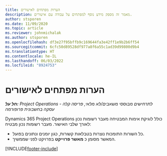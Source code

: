 ```yaml
---
title: הערות מפתחים לאישורים
description: מאמר זה מספק מידע נוסף למפתחים על עבודה עם אישורים.
author: stsporen
ms.date: 11/09/2020
ms.topic: article
ms.reviewer: johnmichalak
ms.author: stsporen
ms.openlocfilehash: df3e27f95bffb9c169644fa3e42ff1e9b2b6ff54
ms.sourcegitcommit: 6cfc50d89528df977a8f6a55c1ad39d99800d9b4
ms.translationtype: HT
ms.contentlocale: he-IL
ms.lasthandoff: 06/03/2022
ms.locfileid: "8924753"
---
```

# <a name="developer-notes-for-approvals"></a>הערות מפתחים לאישורים

_**חל על:** Project Operations לתרחישים מבוססי משאבים/לא מלאי, פריסה קלה - עסקה בחשבונית פרופורמה_

Dynamics 365 Project Operations כולל לוגיקת אימות המבטיחה מעבר רשומות נכון לאורך שלבי האישור. מעבר רשומות נכון מבטיח: 

  - כל השורות התומכות נוצרות בטבלאות קשורות, כגון יומנים ונתונים בפועל.
  - המאשר מסומן כ **מאשר פרוייקט** בפרויקט לפני שממשיך.


[!INCLUDE[footer-include](../includes/footer-banner.md)]